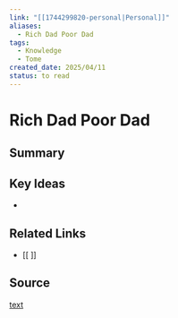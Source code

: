 ```yaml
---
link: "[[1744299820-personal|Personal]]"
aliases:
  - Rich Dad Poor Dad
tags:
  - Knowledge
  - Tome
created_date: 2025/04/11
status: to read
---
```

# Rich Dad Poor Dad

## Summary


## Key Ideas
- 

## Related Links
- [[ ]]

## Source
[text](url) 
